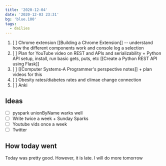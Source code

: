```yaml
---
title: '2020-12-04'
date: '2020-12-03 23:31'
bg: 'blue.100'
tags:
  - dailies
---
```


1. [ ] Chrome extension [[Building a Chrome Extension]] -- understand how the different components work and console log a selection
2. [ ] Plan for YouTube video on REST and APIs and serializability + Python API setup, install, run basic gets, puts, etc [[Create a Python REST API using Flask]]
3. [ ] [[Computer Systems-A Programmer's perspective notes]] + plan videos for this
4. [ ] Obesity rates/diabetes rates and climae change connection
5. [ ] Anki

## Ideas

- [ ] pyspark unionByName warks well
- [ ] Write twice a week + Sunday Sparks
- [ ] Youtube vids once a week
- [ ] Twitter

## How today went

Today was pretty good. However, it is late. I will do more tomorrow
